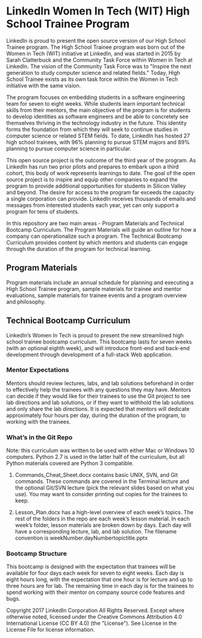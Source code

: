 # LinkedIn Women In Tech (WIT) High School Trainee Program

LinkedIn is proud to present the open source version of our High School Trainee program. The High School Trainee program was born out of the Women in Tech (WIT) initiative at LinkedIn, and was started in 2015 by Sarah Clatterbuck and the Community Task Force within Women in Tech at LinkedIn. The vision of the Community Task Force was to "Inspire the next generation to study computer science and related fields." Today, High School Trainee exists as its own task force within the Women in Tech initiative with the same vision.

The program focuses on embedding students in a software engineering team for seven to eight weeks. While students learn important technical skills from their mentors, the main objective of the program is for students to develop identities as software engineers and be able to concretely see themselves thriving in the technology industry in the future. This identity forms the foundation from which they will seek to continue studies in computer science or related STEM fields. To date, LinkedIn has hosted 27 high school trainees, with 96% planning to pursue STEM majors and 89% planning to pursue computer science in particular.

This open source project is the outcome of the third year of the program. As LinkedIn has run two prior pilots and prepares to embark upon a third cohort, this body of work represents learnings to date. The goal of the open source project is to inspire and equip other companies to expand the program to provide additional opportunities for students in Silicon Valley and beyond. The desire for access to the program far exceeds the capacity a single corporation can provide. LinkedIn receives thousands of emails and messages from interested students each year, yet can only support a program for tens of students.

In this repository are two main areas - Program Materials and Technical Bootcamp Curriculum. The Program Materials will guide an outline for how a company can operationalize such a program. The Technical Bootcamp Curriculum provides content by which mentors and students can engage through the duration of the program for technical learning.

## Program Materials

Program materials include an annual schedule for planning and executing a High School Trainee program, sample materials for trainee and mentor evaluations, sample materials for trainee events and a program overview and philosophy.

## Technical Bootcamp Curriculum

LinkedIn’s Women In Tech is proud to present the new streamlined high school trainee bootcamp curriculum. This bootcamp lasts for seven weeks (with an optional eighth week), and will introduce front-end and back-end development through development of a full-stack Web application.

### Mentor Expectations

Mentors should review lectures, labs, and lab solutions beforehand in order to effectively help the trainees with any questions they may have. Mentors can decide if they would like for their trainees to use the Git project to see lab directions and lab solutions, or if they want to withhold the lab solutions and only share the lab directions. It is expected that mentors will dedicate approximately four hours per day, during the duration of the program, to working with the trainees.

### What’s in the Git Repo

Note: this curriculum was written to be used with either Mac or Windows 10 computers. Python 2.7 is used in the latter half of the curriculum, but all Python materials covered are Python 3 compatible.

1. Commands_Cheat_Sheet.docx contains basic UNIX, SVN, and Git commands. These commands are covered in the Terminal lecture and the optional Git/SVN lecture (pick the relevant slides based on what you use). You may want to consider printing out copies for the trainees to keep.

2. Lesson_Plan.docx has a high-level overview of each week’s topics.
The rest of the folders in the repo are each week’s lesson material. In each week’s folder, lesson materials are broken down by days. Each day will have a corresponding lecture, lab, and lab solution. The filename convention is weekNumber.dayNumbertopictitle.pptx

### Bootcamp Structure

This bootcamp is designed with the expectation that trainees will be available for four days each week for seven to eight weeks. Each day is eight hours long, with the expectation that one hour is for lecture and up to three hours are for lab. The remaining time in each day is for the trainees to spend working with their mentor on company source code features and bugs.

Copyright 2017 LinkedIn Corporation All Rights Reserved.
Except where otherwise noted, licensed under the Creative Commons Attribution 4.0 International License (CC BY 4.0) (the "License"). See License in the License File for license information.

